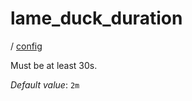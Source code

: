 # lame_duck_duration

/ [config](reference/server-config/index.md) 

Must be at least 30s.

*Default value*: `2m`
